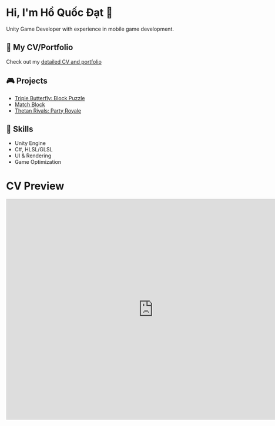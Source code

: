 # Hi, I'm Hồ Quốc Đạt 👋

Unity Game Developer with experience in mobile game development.

## 📄 My CV/Portfolio
Check out my [detailed CV and portfolio](https://yourusername.github.io/my-cv/)

## 🎮 Projects
- [Triple Butterfly: Block Puzzle](https://play.google.com/store/apps/details?id=com.wolffun.tripleblock)
- [Match Block](https://play.google.com/store/apps/details?id=com.wolffun.matchblock)
- [Thetan Rivals: Party Royale](https://play.google.com/store/apps/details?id=com.wolffun.thetanrivals)

## 🔧 Skills
- Unity Engine
- C#, HLSL/GLSL
- UI & Rendering
- Game Optimization

# CV Preview
<div align="center">
  <iframe src="https://hodat140600.github.io/My-Info/" width="800" height="600" frameborder="0"></iframe>
</div>
